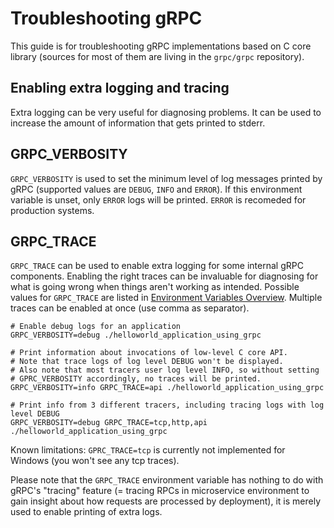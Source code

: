 # Troubleshooting gRPC

This guide is for troubleshooting gRPC implementations based on C core library (sources for most of them are living in the `grpc/grpc` repository).

## Enabling extra logging and tracing

Extra logging can be very useful for diagnosing problems. It can be used to increase the amount of information
that gets printed to stderr.

## GRPC_VERBOSITY

<!-- BEGIN_GOOGLE_INTERNAL_DOCUMENTATION
GRPC_VERBOSITY has been disabled for internal usage and will not work anymore.
If anyone wants to debug, we need to set verbose logs using absl.
END_GOOGLE_INTERNAL_DOCUMENTATION -->

<!-- BEGIN_OPEN_SOURCE_DOCUMENTATION -->
`GRPC_VERBOSITY` is used to set the minimum level of log messages printed by gRPC (supported values are `DEBUG`, `INFO` and `ERROR`). If this environment variable is unset, only `ERROR` logs will be printed. `ERROR` is recomeded for production systems.
<!-- END_OPEN_SOURCE_DOCUMENTATION -->

## GRPC_TRACE

<!-- BEGIN_GOOGLE_INTERNAL_DOCUMENTATION
GRPC_VERBOSITY has been disabled for internal usage and will not work anymore.
If anyone wants to debug, we need to set verbose logs using absl.
END_GOOGLE_INTERNAL_DOCUMENTATION -->

`GRPC_TRACE` can be used to enable extra logging for some internal gRPC components. Enabling the right traces can be invaluable
for diagnosing for what is going wrong when things aren't working as intended. Possible values for `GRPC_TRACE` are listed in [Environment Variables Overview](doc/environment_variables.md).
Multiple traces can be enabled at once (use comma as separator).

```
# Enable debug logs for an application
GRPC_VERBOSITY=debug ./helloworld_application_using_grpc
```

```
# Print information about invocations of low-level C core API.
# Note that trace logs of log level DEBUG won't be displayed.
# Also note that most tracers user log level INFO, so without setting
# GPRC_VERBOSITY accordingly, no traces will be printed.
GRPC_VERBOSITY=info GRPC_TRACE=api ./helloworld_application_using_grpc
```

```
# Print info from 3 different tracers, including tracing logs with log level DEBUG
GRPC_VERBOSITY=debug GRPC_TRACE=tcp,http,api ./helloworld_application_using_grpc
```

Known limitations: `GPRC_TRACE=tcp` is currently not implemented for Windows (you won't see any tcp traces).

Please note that the `GRPC_TRACE` environment variable has nothing to do with gRPC's "tracing" feature (= tracing RPCs in
microservice environment to gain insight about how requests are processed by deployment), it is merely used to enable printing
of extra logs.
